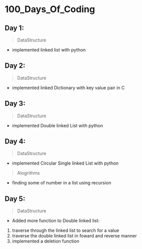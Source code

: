 # 100_Days_Of_Coding
## Day 1:
> DataStructure
- implemented linked list with python
## Day 2:
> DataStructure
- implemented linked Dictionary with key value pair in C
## Day 3:
> DataStructure
- implemented Double linked List with python
## Day 4:
> DataStructure
- implemented Circular Single linked List with python
> Alogrithms
- finding some of number in a list using recursion
## Day 5:
> DataStructure
- Added more function to Double linked list:
1. traverse through the linked list to search for a value
2. traverse the double linked list in foward and reverse manner
3. implemented a deletion function
